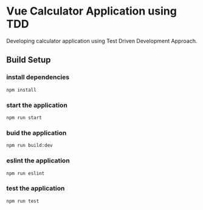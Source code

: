 # Vue Calculator Application using TDD
Developing calculator application using Test Driven Development Approach.

## Build Setup

### install dependencies
`npm install`

### start the application
`npm run start`

### buid the application
`npm run build:dev`

### eslint the application
`npm run eslint`

### test the application
`npm run test`
